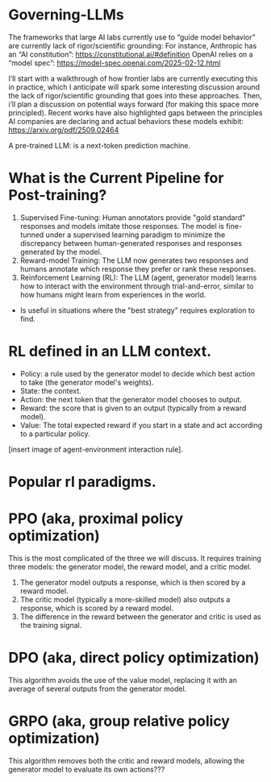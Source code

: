 # Governing-LLMs

The frameworks that large AI labs currently use to “guide model behavior” are currently lack of rigor/scientific grounding:
For instance,
Anthropic has an “AI constitution”: https://constitutional.ai/#definition
OpenAI relies on a “model spec”: https://model-spec.openai.com/2025-02-12.html

I’ll start with a walkthrough of how frontier labs are currently executing this in practice, which I anticipate will spark some interesting discussion around the lack of rigor/scientific grounding that goes into these approaches. Then, i’ll plan a discussion on potential ways forward (for making this space more principled).
Recent works have also highlighted gaps between the principles AI companies are declaring and actual behaviors these models exhibit:
https://arxiv.org/pdf/2509.02464

A pre-trained LLM: is a next-token prediction machine.

# What is the Current Pipeline for Post-training?
1. Supervised Fine-tuning: Human annotators provide "gold standard" responses and models imitate those responses. The model is fine-tunned under a supervised learning paradigm to minimize the discrepancy between human-generated responses and responses generated by the model.
2. Reward-model Training: The LLM now generates two responses and humans annotate which response they prefer or rank these responses.
3. Reinforcement Learning (RL): The LLM (agent, generator model) learns how to interact with the environment through trial-and-error, similar to how humans might learn from experiences in the world.
- Is useful in situations where the "best strategy" requires exploration to find.

# RL defined in an LLM context.
- Policy: a rule used by the generator model to decide which best action to take (the generator model's weights).
- State: the context.
- Action: the next token that the generator model chooses to output.
- Reward: the score that is given to an output (typically from a reward model).
- Value: The total expected reward if you start in a state and act according to a particular policy.
  
[insert image of agent-environment interaction rule].

# Popular rl paradigms.

# PPO (aka, proximal policy optimization)
This is the most complicated of the three we will discuss. It requires training three models: the generator model, the reward model, and a critic model.
1. The generator model outputs a response, which is then scored by a reward model.
2. The critic model (typically a more-skilled model) also outputs a response, which is scored by a reward model.
3. The difference in the reward between the generator and critic is used as the training signal.

# DPO (aka, direct policy optimization)
This algorithm avoids the use of the value model, replacing it with an average of several outputs from the generator model.

# GRPO (aka, group relative policy optimization)
This algorithm removes both the critic and reward models, allowing the generator model to evaluate its own actions???
